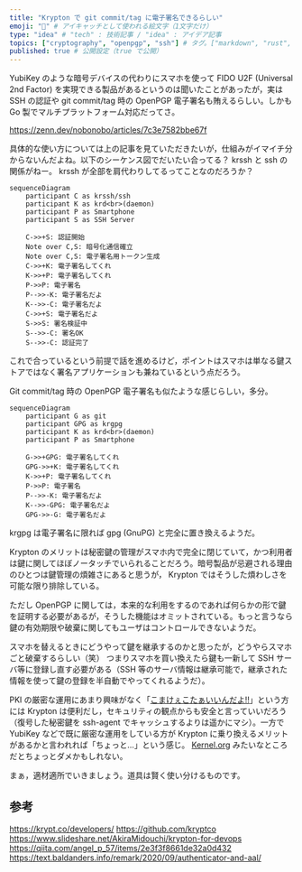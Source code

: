 ```yaml
---
title: "Krypton で git commit/tag に電子署名できるらしい"
emoji: "🔐" # アイキャッチとして使われる絵文字（1文字だけ）
type: "idea" # "tech" : 技術記事 / "idea" : アイデア記事
topics: ["cryptography", "openpgp", "ssh"] # タグ。["markdown", "rust", "aws"] のように指定する
published: true # 公開設定（true で公開）
---
```


YubiKey のような暗号デバイスの代わりにスマホを使って FIDO U2F (Universal 2nd Factor) を実現できる製品があるというのは聞いたことがあったが，実は SSH の認証や git commit/tag 時の OpenPGP 電子署名も賄えるらしい。しかも Go 製でマルチプラットフォーム対応だってさ。

https://zenn.dev/nobonobo/articles/7c3e7582bbe67f

具体的な使い方については上の記事を見ていただきたいが，仕組みがイマイチ分からないんだよね。以下のシーケンス図でだいたい合ってる？ krssh と ssh の関係がねー。 krssh が全部を肩代わりしてるってことなのだろうか？

```mermaid
sequenceDiagram
    participant C as krssh/ssh
    participant K as krd<br>(daemon)
    participant P as Smartphone
    participant S as SSH Server

    C->>+S: 認証開始
    Note over C,S: 暗号化通信確立
    Note over C,S: 電子署名用トークン生成
    C->>+K: 電子署名してくれ
    K->>+P: 電子署名してくれ
    P->>P: 電子署名
    P-->>-K: 電子署名だよ
    K-->>-C: 電子署名だよ
    C->>+S: 電子署名だよ
    S->>S: 署名検証中
    S-->>-C: 署名OK
    S-->>-C: 認証完了
```

これで合っているという前提で話を進めるけど，ポイントはスマホは単なる鍵ストアではなく署名アプリケーションも兼ねているという点だろう。

Git commit/tag 時の OpenPGP 電子署名も似たような感じらしい，多分。

```mermaid
sequenceDiagram
    participant G as git
    participant GPG as krgpg
    participant K as krd<br>(daemon)
    participant P as Smartphone

    G->>+GPG: 電子署名してくれ
    GPG->>+K: 電子署名してくれ
    K->>+P: 電子署名してくれ
    P->>P: 電子署名
    P-->>-K: 電子署名だよ
    K-->>-GPG: 電子署名だよ
    GPG->>-G: 電子署名だよ
```

krgpg は電子署名に限れば gpg (GnuPG) と完全に置き換えるようだ。

Krypton のメリットは秘密鍵の管理がスマホ内で完全に閉じていて，かつ利用者は鍵に関してほぼノータッチでいられることだろう。暗号製品が忌避される理由のひとつは鍵管理の煩雑さにあると思うが， Krypton ではそうした煩わしさを可能な限り排除している。

ただし OpenPGP に関しては，本来的な利用をするのであれば何らかの形で鍵を証明する必要があるが，そうした機能はオミットされている。もっと言うなら鍵の有効期限や破棄に関してもユーザはコントロールできないようだ。

スマホを替えるときにどうやって鍵を継承するのかと思ったが，どうやらスマホごと破棄するらしい（笑） つまりスマホを買い換えたら鍵も一新して SSH サーバ等に登録し直す必要がある（SSH 等のサーバ情報は継承可能で，継承された情報を使って鍵の登録を半自動でやってくれるようだ）。

PKI の厳密な運用にあまり興味がなく「[こまけぇこたぁいいんだよ!!](https://dic.pixiv.net/a/%E3%81%93%E3%81%BE%E3%81%91%E3%81%87%E3%81%93%E3%81%9F%E3%81%81%E3%81%84%E3%81%84%E3%82%93%E3%81%A0%E3%82%88%21%21)」という方には Krypton は便利だし，セキュリティの観点からも安全と言っていいだろう（復号した秘密鍵を ssh-agent でキャッシュするよりは遥かにマシ）。一方で YubiKey などで既に厳密な運用をしている方が Krypton に乗り換えるメリットがあるかと言われれば「ちょっと...」という感じ。 [Kernel.org](https://www.kernel.org/doc/html/v5.8/process/maintainer-pgp-guide.html "Kernel Maintainer PGP guide — The Linux Kernel  documentation") みたいなところだとちょっとダメかもしれない。

まぁ，適材適所でいきましょう。道具は賢く使い分けるものです。


## 参考

https://krypt.co/developers/
https://github.com/kryptco
https://www.slideshare.net/AkiraMidouchi/krypton-for-devops
https://qiita.com/angel_p_57/items/2e3f3f8661de32a0d432
https://text.baldanders.info/remark/2020/09/authenticator-and-aal/
